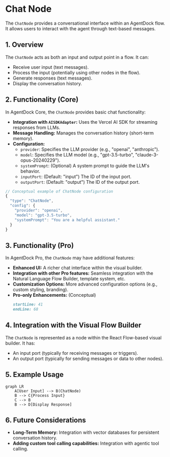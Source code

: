 # Chat Node

The `ChatNode` provides a conversational interface within an AgentDock flow. It allows users to interact with the agent through text-based messages.

## 1. Overview

The `ChatNode` acts as both an input and output point in a flow. It can:

*   Receive user input (text messages).
*   Process the input (potentially using other nodes in the flow).
*   Generate responses (text messages).
*   Display the conversation history.

## 2. Functionality (Core)

In AgentDock Core, the `ChatNode` provides basic chat functionality:

*   **Integration with `AISDKAdapter`:**  Uses the Vercel AI SDK for streaming responses from LLMs.
*   **Message Handling:**  Manages the conversation history (short-term memory).
*   **Configuration:**
    *   `provider`:  Specifies the LLM provider (e.g., "openai", "anthropic").
    *   `model`:  Specifies the LLM model (e.g., "gpt-3.5-turbo", "claude-3-opus-20240229").
    *   `systemPrompt`: (Optional) A system prompt to guide the LLM's behavior.
    *   `inputPort`: (Default: "input") The ID of the input port.
    *   `outputPort`: (Default: "output") The ID of the output port.

```typescript
// Conceptual example of ChatNode configuration
{
  "type": "ChatNode",
  "config": {
    "provider": "openai",
    "model": "gpt-3.5-turbo",
    "systemPrompt": "You are a helpful assistant."
  }
}
```

## 3. Functionality (Pro)

In AgentDock Pro, the `ChatNode` may have additional features:

*   **Enhanced UI:**  A richer chat interface within the visual builder.
*   **Integration with other Pro features:**  Seamless integration with the Natural Language Flow Builder, template system, etc.
*   **Customization Options:**  More advanced configuration options (e.g., custom styling, branding).
* **Pro-only Enhancements:** (Conceptual)
    ```typescript:.agentdock/.ignore/pro/PRO.md
    startLine: 41
    endLine: 68
    ```

## 4. Integration with the Visual Flow Builder

The `ChatNode` is represented as a node within the React Flow-based visual builder.  It has:

*   An input port (typically for receiving messages or triggers).
*   An output port (typically for sending messages or data to other nodes).

## 5. Example Usage

```mermaid
graph LR
    A[User Input] --> B(ChatNode)
    B --> C{Process Input}
    C --> B
    B --> D[Display Response]
```

## 6. Future Considerations

*   **Long-Term Memory:**  Integration with vector databases for persistent conversation history.
*   **Adding custom tool calling capabilities:**  Integration with agentic tool calling.